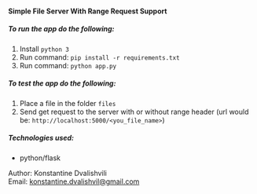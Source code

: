 #### Simple File Server With Range Request Support

##### To run the app do the following:
1. Install `python 3`
2. Run command: `pip install -r requirements.txt`
3. Run command: `python app.py`

##### To test the app do the following:
1. Place a file in the folder `files`
2. Send get request to the server with or without range header
(url would be: `http://localhost:5000/<you_file_name>`)

##### Technologies used:
* python/flask


Author: Konstantine Dvalishvili </br>
Email: konstantine.dvalishvil@gmail.com
